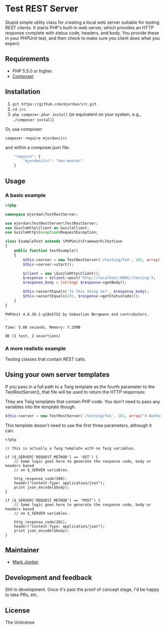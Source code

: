 # Test REST Server

Stupid simple utility class for creating a local web server suitable for testing REST clients. It starts PHP's built-in web server, which provides an HTTP response complete with status code, headers, and body. You provide these in your PHPUnit test, and then check to make sure you client does what you expect.


## Requirements

* PHP 5.5.0 or higher.
* [Composer](https://getcomposer.org)

## Installation

1. `git https://github.com/mjordan/irc.git`
1. `cd irc`
1. `php composer.phar install` (or equivalent on your system, e.g., `./composer install`)

Or, use composer:

```
composer require mjordan/irc
```

and within a composer.json file:

```javascript
    "require": {
        "mjordan/irc": "dev-master"
    }
```

## Usage

### A basic example

```php
<?php

namespace mjordan\TestRestServer;

use mjordan\TestRestServer\TestRestServer;
use GuzzleHttp\Client as GuzzleClient;
use GuzzleHttp\Exception\RequestException;

class ExampleTest extends \PHPUnit\Framework\TestCase
{
    public function testExample()
    {
        $this->server = new TestRestServer('/testing/foo', 201, array('X-Authorization-User: foo:bar'), 'Is this thing on?');
        $this->server->start();

        $client = new \GuzzleHttp\Client();
        $response = $client->post('http://localhost:8001//testing');
        $response_body = (string) $response->getBody();

        $this->assertEquals('Is this thing on?', $response_body);
        $this->assertEquals(201, $response->getStatusCode());
    }
}
```

```
PHPUnit 4.8.36-1-g18e5f52 by Sebastian Bergmann and contributors.
.

Time: 5.08 seconds, Memory: 7.25MB

OK (1 test, 2 assertions)
```

### A more realistic example

Testing classes that contain REST calls.


## Using your own server templates

If you pass in a full path to a Twig template as the fourth parameter to the TestRestServer(), that file will be used to return the HTTP responses:

They are Twig templates that contain PHP code. You don't need to pass any variables into the template though.

```php
$this->server = new TestRestServer('/testing/foo', 201, array('X-Authorization-User: foo:bar'), 'Is this thing on?', $path_to_template);
```

This template doesn't need to use the first three parameters, although it can:

```
<?php

// This is actually a Twig template with no Twig variables.

if ($_SERVER['REQUEST_METHOD'] == 'GET') {
    // Some logic goes here to generate the response code, body or headers based
    // on $_SERVER variables.

    http_response_code(200);
    header("Content-Type: application/json");
    print json_encode($body);
}

if ($_SERVER['REQUEST_METHOD'] == 'POST') {
    // Some logic goes here to generate the response code, body or headers based
    // on $_SERVER variables.

    http_response_code(201);
    header("Content-Type: application/json");
    print json_encode($body);
}
```

## Maintainer

* [Mark Jordan](https://github.com/mjordan)

## Development and feedback

Still in development. Once it's past the proof of concept stage, I'd be happy to take PRs, etc.

## License

The Unlicense
